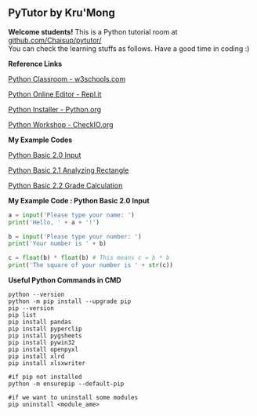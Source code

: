 ## PyTutor by Kru'Mong

__Welcome students!__ This is a Python tutorial room at [github.com/Chaisup/pytutor/](https://github.com/Chaisup/pytutor/)  
You can check the learning stuffs as follows. Have a good time in coding :)  


__Reference Links__

[Python Classroom - w3schools.com](https://www.w3schools.com/python/default.asp)

[Python Online Editor - Repl.it](https://repl.it/)

[Python Installer - Python.org](https://www.python.org/)

[Python Workshop - CheckIO.org](https://checkio.org/)


__My Example Codes__

[Python Basic 2.0 Input](https://repl.it/@Chaisup/PyTutorBasic20#main.py) 

[Python Basic 2.1 Analyzing Rectangle](https://repl.it/@Chaisup/PyTutorBasic21#main.py) 

[Python Basic 2.2 Grade Calculation](https://repl.it/@Chaisup/PyTutorBasic22#main.py) 


__My Example Code : Python Basic 2.0 Input__

```python
a = input('Please type your name: ')
print('Hello, ' + a + '!')

b = input('Please type your number: ')
print('Your number is ' + b)

c = float(b) * float(b) # This means c = b * b
print('The square of your number is ' + str(c))
```


__Useful Python Commands in CMD__


    python --version
    python -m pip install --upgrade pip
    pip --version
    pip list
    pip install pandas
    pip install pyperclip
    pip install pygsheets
    pip install pywin32
    pip install openpyxl
    pip install xlrd
    pip install xlsxwriter
    
    #if pip not installed
    python -m ensurepip --default-pip
    
    #if we want to uninstall some modules
    pip uninstall <module_ame>

